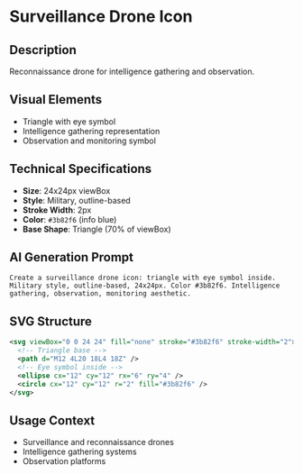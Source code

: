 # Surveillance Drone Icon

## Description
Reconnaissance drone for intelligence gathering and observation.

## Visual Elements
- Triangle with eye symbol
- Intelligence gathering representation
- Observation and monitoring symbol

## Technical Specifications
- **Size**: 24x24px viewBox
- **Style**: Military, outline-based
- **Stroke Width**: 2px
- **Color**: `#3b82f6` (info blue)
- **Base Shape**: Triangle (70% of viewBox)

## AI Generation Prompt
```
Create a surveillance drone icon: triangle with eye symbol inside. Military style, outline-based, 24x24px. Color #3b82f6. Intelligence gathering, observation, monitoring aesthetic.
```

## SVG Structure
```svg
<svg viewBox="0 0 24 24" fill="none" stroke="#3b82f6" stroke-width="2">
  <!-- Triangle base -->
  <path d="M12 4L20 18L4 18Z" />
  <!-- Eye symbol inside -->
  <ellipse cx="12" cy="12" rx="6" ry="4" />
  <circle cx="12" cy="12" r="2" fill="#3b82f6" />
</svg>
```

## Usage Context
- Surveillance and reconnaissance drones
- Intelligence gathering systems
- Observation platforms
